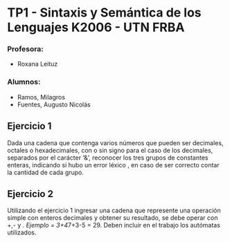 # TP1 - Sintaxis y Semántica de los Lenguajes K2006 - UTN FRBA
### Profesora:
* Roxana Leituz
### Alumnos:
* Ramos, Milagros 
* Fuentes, Augusto Nicolás
## Ejercicio 1
Dada una cadena que contenga varios números que pueden ser decimales, octales o hexadecimales, con o sin signo para el caso de los decimales, separados por el carácter ‘&’, reconocer los tres grupos de constantes enteras, indicando si hubo un error léxico , en caso de ser correcto contar la cantidad de cada grupo.
## Ejercicio 2
Utilizando el ejercicio 1 ingresar una cadena que represente una operación simple con enteros decimales y obtener su resultado, se debe operar con +,- y *. 
Ejemplo = 3+4*7+3-5 = 29. Deben incluir en el trabajo los autómatas utilizados.
